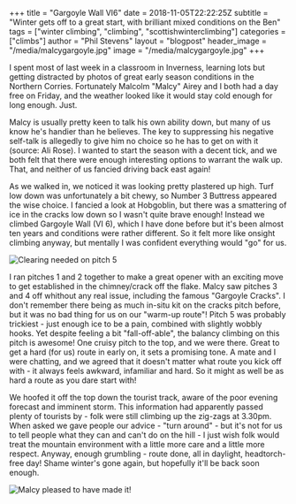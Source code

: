 +++
title = "Gargoyle Wall VI6"
date = 2018-11-05T22:22:25Z
subtitle = "Winter gets off to a great start, with brilliant mixed conditions on the Ben"
tags = ["winter climbing", "climbing", "scottishwinterclimbing"]
categories = ["climbs"]
author = "Phil Stevens"
layout = "blogpost"
header_image = "/media/malcygargoyle.jpg"
image = "/media/malcygargoyle.jpg"
+++

I spent most of last week in a classroom in Inverness, learning lots but getting distracted by photos of great early season conditions in the Northern Corries. Fortunately Malcolm "Malcy" Airey and I both had a day free on Friday, and the weather looked like it would stay cold enough for long enough. Just.

Malcy is usually pretty keen to talk his own ability down, but many of us know he's handier than he believes. The key to suppressing his negative self-talk is allegedly to give him no choice so he has to get on with it (source: Ali Rose). I wanted to start the season with a decent tick, and we both felt that there were enough interesting options to warrant the walk up. That, and neither of us fancied driving back east again!

As we walked in, we noticed it was looking pretty plastered up high. Turf low down was unfortunately a bit chewy, so Number 3 Buttress appeared the wise choice. I fancied a look at Hobgoblin, but there was a smattering of ice in the cracks low down so I wasn't quite brave enough! Instead we climbed Gargoyle Wall (VI 6), which I have done before but it's been almost ten years and conditions were rather different. So it felt more like onsight climbing anyway, but mentally I was confident everything would "go" for us.

![Clearing needed on pitch 5](/media/gargoylechucky.jpeg#center)

I ran pitches 1 and 2 together to make a great opener with an exciting move to get established in the chimney/crack off the flake. Malcy saw pitches 3 and 4 off whithout any real issue, including the famous "Gargoyle Cracks". I don't remember there being as much in-situ kit on the cracks pitch before, but it was no bad thing for us on our "warm-up route"! Pitch 5 was probably trickiest - just enough ice to be a pain, combined with slightly wobbly hooks. Yet despite feeling a bit "fall-off-able", the balancy climbing on this pitch is awesome! One cruisy pitch to the top, and we were there. Great to get a hard (for us) route in early on, it sets a promising tone. A mate and I were chatting, and we agreed that it doesn't matter what route you kick off with - it always feels awkward, infamiliar and hard. So it might as well be as hard a route as you dare start with!

We hoofed it off the top down the tourist track, aware of the poor evening forecast and imminent storm. This information had apparently passed plenty of tourists by - folk were still climbing up the zig-zags at 3.30pm. When asked we gave people our advice - "turn around" - but it's not for us to tell people what they can and can't do on the hill - I just wish folk would treat the mountain environment with a little more care and a little more respect. Anyway, enough grumbling - route done, all in daylight, headtorch-free day! Shame winter's gone again, but hopefully it'll be back soon enough.

![Malcy pleased to have made it!](/media/malcygargoyle.jpg#center)